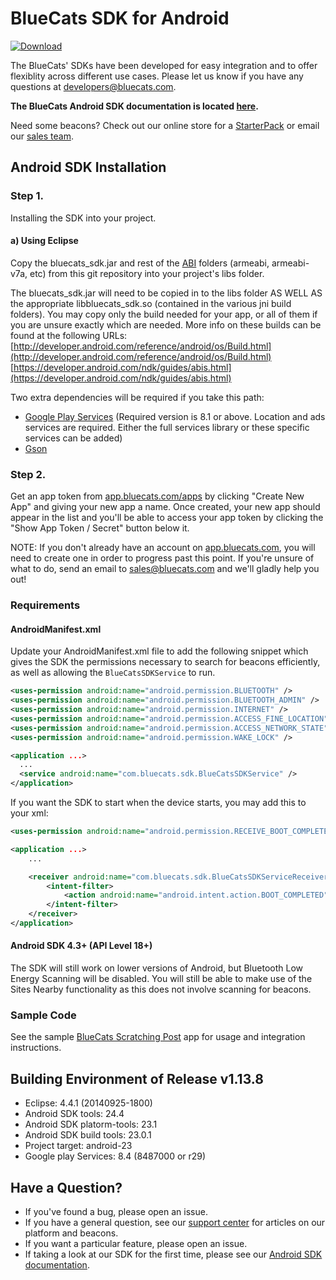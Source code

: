 BlueCats SDK for Android
====================

[ ![Download](https://api.bintray.com/packages/bluecats/maven/bluecats-android-sdk/images/download.svg) ](https://bintray.com/bluecats/maven/bluecats-android-sdk/\_latestVersion)

The BlueCats' SDKs have been developed for easy integration and to offer flexiblity across different use cases.  Please let us know if you have any questions at developers@bluecats.com.

**The BlueCats Android SDK documentation is located [here](https://github.com/bluecats/bluecats-android-sdk/wiki).**

Need some beacons? Check out our online store for a [StarterPack](http://store.bluecats.com/collections/featured-products/products/bluecats-starterpack-with-usb) or email our [sales team](mailto:sales@bluecats.com).

## Android SDK Installation  
### Step 1.
Installing the SDK into your project.

#### a) Using Eclipse
Copy the bluecats_sdk.jar and rest of the [ABI](https://developer.android.com/ndk/guides/abis.html) folders (armeabi, armeabi-v7a, etc) from this git repository into your project's libs folder.

The bluecats_sdk.jar will need to be copied in to the libs folder AS WELL AS the appropriate libbluecats_sdk.so (contained in the various jni build folders). You may copy only the build needed for your app, or all of them if you are unsure exactly which are needed. More info on these builds can be found at the following URLs:  
[http://developer.android.com/reference/android/os/Build.html](http://developer.android.com/reference/android/os/Build.html)  
[https://developer.android.com/ndk/guides/abis.html](https://developer.android.com/ndk/guides/abis.html)

Two extra dependencies will be required if you take this path:
- [Google Play Services](https://developers.google.com/android/guides/setup) (Required version is 8.1 or above. Location and ads services are required. Either the full services library or these specific services can be added)
- [Gson](https://github.com/google/gson)


### Step 2.
Get an app token from [app.bluecats.com/apps](http://app.bluecats.com/apps) by clicking "Create New App" and giving your new app a name. Once created, your new app should appear in the list and you'll be able to access your app token by clicking the "Show App Token / Secret" button below it.

NOTE: If you don't already have an account on [app.bluecats.com](http://app.bluecats.com/), you will need to create one in order to progress past this point. If you're unsure of what to do, send an email to [sales@bluecats.com](mailto:sales@bluecats.com) and we'll gladly help you out!

### Requirements
#### AndroidManifest.xml
Update your AndroidManifest.xml file to add the following snippet which gives the SDK the permissions necessary to search for beacons efficiently, as well as allowing the `BlueCatsSDKService` to run.
```xml
<uses-permission android:name="android.permission.BLUETOOTH" />
<uses-permission android:name="android.permission.BLUETOOTH_ADMIN" />
<uses-permission android:name="android.permission.INTERNET" />
<uses-permission android:name="android.permission.ACCESS_FINE_LOCATION" />
<uses-permission android:name="android.permission.ACCESS_NETWORK_STATE" />
<uses-permission android:name="android.permission.WAKE_LOCK" />

<application ...>
  ...
  <service android:name="com.bluecats.sdk.BlueCatsSDKService" />
</application>
```

If you want the SDK to start when the device starts, you may add this to your xml:
```xml
<uses-permission android:name="android.permission.RECEIVE_BOOT_COMPLETED" />

<application ...>
	...

	<receiver android:name="com.bluecats.sdk.BlueCatsSDKServiceReceiver" >
	    <intent-filter>
	        <action android:name="android.intent.action.BOOT_COMPLETED" />
	    </intent-filter>
	</receiver>
</application>
```
#### Android SDK 4.3+ (API Level 18+)
The SDK will still work on lower versions of Android, but Bluetooth Low Energy Scanning will be disabled. You will still be able to make use of the Sites Nearby functionality as this does not involve scanning for beacons.

### Sample Code
See the sample [BlueCats Scratching Post](https://github.com/bluecats/bluecats-scratchingpost-android) app for usage and integration instructions.

## Building Environment of Release v1.13.8

* Eclipse: 4.4.1 (20140925-1800)
* Android SDK tools: 24.4
* Android SDK platorm-tools: 23.1
* Android SDK build tools: 23.0.1
* Project target: android-23
* Google play Services: 8.4 (8487000 or r29)

## Have a Question?
* If you've found a bug, please open an issue.
* If you have a general question, see our [support center](support.bluecats.com) for articles on our platform and beacons.
* If you want a particular feature, please open an issue.
* If taking a look at our SDK for the first time, please see our [Android SDK documentation](https://github.com/bluecats/bluecats-android-sdk/wiki).

